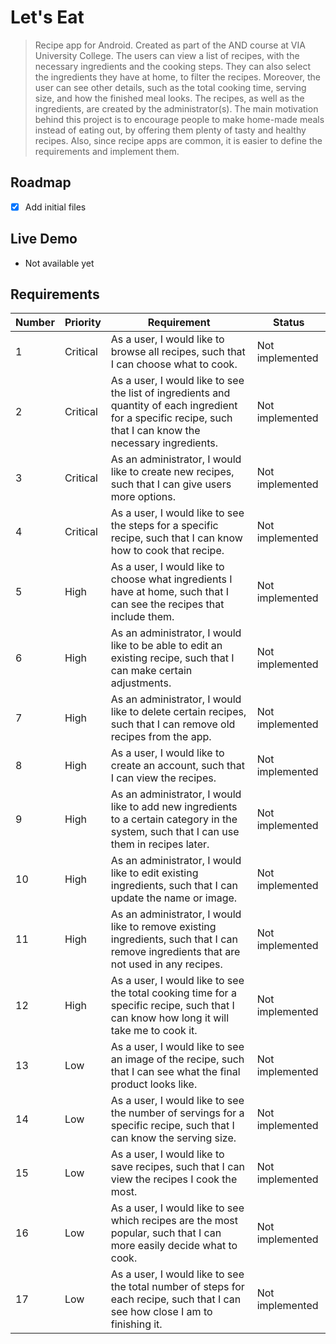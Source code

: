 # Let's Eat

> Recipe app for Android. Created as part of the AND course at VIA University College.
The users can view a list of recipes, with the necessary ingredients and the cooking steps. They can also select the ingredients they have at home, to filter the recipes. Moreover, the user can see other details, such as the total cooking time, serving size, and how the finished meal looks. The recipes, as well as the ingredients, are created by the administrator(s). The main motivation behind this project is to encourage people to make home-made meals instead of eating out, by offering them plenty of tasty and healthy recipes. Also, since recipe apps are common, it is easier to define the requirements and implement them.

## Roadmap
- [x] Add initial files

## Live Demo
- Not available yet

## Requirements
| Number | Priority | Requirement                                                                                                                                                   | Status          |
|--------|----------|---------------------------------------------------------------------------------------------------------------------------------------------------------------|-----------------|
| 1      | Critical | As a user, I would like to browse all recipes, such that I can choose what to cook.                                                                           | Not implemented |
| 2      | Critical | As a user, I would like to see the list of ingredients and quantity of each ingredient for a specific recipe, such that I can know the necessary ingredients. | Not implemented |
| 3      | Critical | As an administrator, I would like to create new recipes, such that I can give users more options.                                                             | Not implemented |
| 4      | Critical | As a user, I would like to see the steps for a specific recipe, such that I can know how to cook that recipe.                                                 | Not implemented |
| 5      | High     | As a user, I would like to choose what ingredients I have at home, such that I can see the recipes that include them.                                         | Not implemented |
| 6      | High     | As an administrator, I would like to be able to edit an existing recipe, such that I can make certain adjustments.                                            | Not implemented |
| 7      | High     | As an administrator, I would like to delete certain recipes, such that I can remove old recipes from the app.                                                 | Not implemented |
| 8      | High     | As a user, I would like to create an account, such that I can view the recipes.                                                                               | Not implemented |
| 9      | High     | As an administrator, I would like to add new ingredients to a certain category in the system, such that I can use them in recipes later.                      | Not implemented |
| 10     | High     | As an administrator, I would like to edit existing ingredients, such that I can update the name or image.                                                     | Not implemented |
| 11     | High     | As an administrator, I would like to remove existing ingredients, such that I can remove ingredients that are not used in any recipes.                        | Not implemented |
| 12     | High     | As a user, I would like to see the total cooking time for a specific recipe, such that I can know how long it will take me to cook it.                        | Not implemented |
| 13     | Low      | As a user, I would like to see an image of the recipe, such that I can see what the final product looks like.                                                 | Not implemented |
| 14     | Low      | As a user, I would like to see the number of servings for a specific recipe, such that I can know the serving size.                                           | Not implemented |
| 15     | Low      | As a user, I would like to save recipes, such that I can view the recipes I cook the most.                                                                    | Not implemented |
| 16     | Low      | As a user, I would like to see which recipes are the most popular, such that I can more easily decide what to cook.                                           | Not implemented |
| 17     | Low      | As a user, I would like to see the total number of steps for each recipe, such that I can see how close I am to finishing it.                                 | Not implemented |